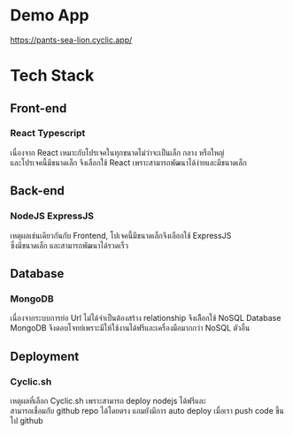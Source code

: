 # Demo App

https://pants-sea-lion.cyclic.app/

# Tech Stack

## Front-end

### React Typescript

เนื่องจาก React เหมาะกับโปรเจคในทุกขนาดไม่ว่าจะเป็นเล็ก กลาง หรือใหญ่  
และโปรเจคนี้มีขนาดเล็ก จึงเลือกใช้ React เพราะสามารถพัฒนาได้ง่ายและมีขนาดเล็ก

## Back-end

### NodeJS ExpressJS

เหตุผลเช่นเดียวกันกับ Frontend, โปเจคนี้มีขนาดเล็กจึงเลือกใช้ ExpressJS  
ซึ่งมีขนาดเล็ก และสามารถพัฒนาได้รวดเร็ว

## Database

### MongoDB

เนื่องจากระบบการย่อ Url ไม่ได้จำเป็นต้องสร้าง relationship จึงเลืิอกใช้ NoSQL Database  
MongoDB จึงตอบโจทย์เพราะมีให้ใช้งานได้ฟรีและเครื่องมือมากกว่า NoSQL ตัวอื่น

## Deployment

### Cyclic.sh

เหตุผลที่เลือก Cyclic.sh เพราะสามารถ deploy nodejs ได้ฟรีและ  
สามารถเชื่อมกับ github repo ได้โดยตรง แถมยังมีการ auto deploy เมื่อเรา push code ขึ้นไป github
